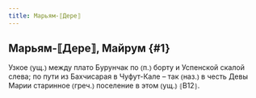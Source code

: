 ```yaml
---
title: Марьям-⟦Дере⟧
---
```

## Марьям-⟦Дере⟧, Майрум {#1}

Узкое ⦅ущ.⦆ между плато Бурунчак по ⦅п.⦆ борту и Успенской скалой слева; по пути из Бахчисарая в Чуфут-Кале – так ⦅наз.⦆ в честь Девы Марии старинное ⦅греч.⦆ поселение в этом ⦅ущ.⦆ ⦃В12⦄.
